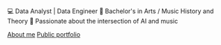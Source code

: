 💻 Data Analyst | Data Engineer
🎵 Bachelor's in Arts / Music History and Theory
🤖 Passionate about the intersection of AI and music

[About me](https://lemagaston.wordpress.com/about/)
[Public portfolio](https://lemagaston.wordpress.com)
